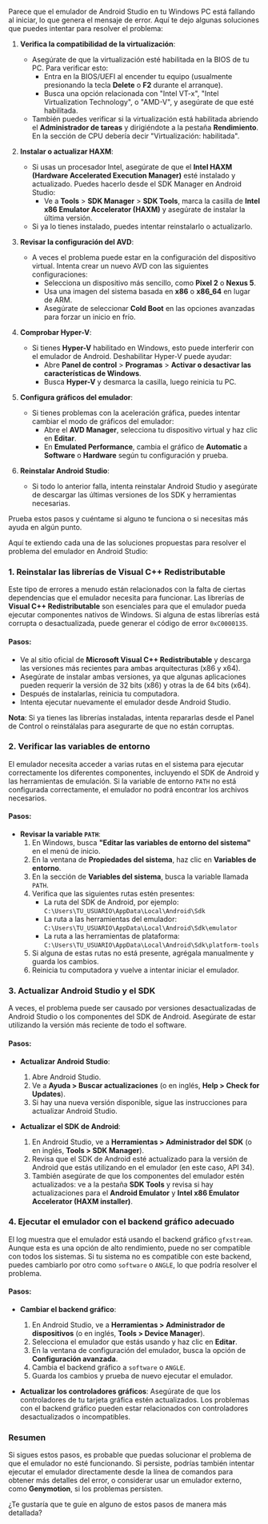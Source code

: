 Parece que el emulador de Android Studio en tu Windows PC está fallando al iniciar, lo que genera el mensaje de error. Aquí te dejo algunas soluciones que puedes intentar para resolver el problema:

1. **Verifica la compatibilidad de la virtualización**:
   - Asegúrate de que la virtualización esté habilitada en la BIOS de tu PC. Para verificar esto:
     - Entra en la BIOS/UEFI al encender tu equipo (usualmente presionando la tecla **Delete** o **F2** durante el arranque).
     - Busca una opción relacionada con "Intel VT-x", "Intel Virtualization Technology", o "AMD-V", y asegúrate de que esté habilitada.
   - También puedes verificar si la virtualización está habilitada abriendo el **Administrador de tareas** y dirigiéndote a la pestaña **Rendimiento**. En la sección de CPU debería decir "Virtualización: habilitada".

2. **Instalar o actualizar HAXM**:
   - Si usas un procesador Intel, asegúrate de que el **Intel HAXM (Hardware Accelerated Execution Manager)** esté instalado y actualizado. Puedes hacerlo desde el SDK Manager en Android Studio:
     - Ve a **Tools** > **SDK Manager** > **SDK Tools**, marca la casilla de **Intel x86 Emulator Accelerator (HAXM)** y asegúrate de instalar la última versión.
   - Si ya lo tienes instalado, puedes intentar reinstalarlo o actualizarlo.

3. **Revisar la configuración del AVD**:
   - A veces el problema puede estar en la configuración del dispositivo virtual. Intenta crear un nuevo AVD con las siguientes configuraciones:
     - Selecciona un dispositivo más sencillo, como **Pixel 2** o **Nexus 5**.
     - Usa una imagen del sistema basada en **x86** o **x86_64** en lugar de ARM.
     - Asegúrate de seleccionar **Cold Boot** en las opciones avanzadas para forzar un inicio en frío.

4. **Comprobar Hyper-V**:
   - Si tienes **Hyper-V** habilitado en Windows, esto puede interferir con el emulador de Android. Deshabilitar Hyper-V puede ayudar:
     - Abre **Panel de control** > **Programas** > **Activar o desactivar las características de Windows**.
     - Busca **Hyper-V** y desmarca la casilla, luego reinicia tu PC.

5. **Configura gráficos del emulador**:
   - Si tienes problemas con la aceleración gráfica, puedes intentar cambiar el modo de gráficos del emulador:
     - Abre el **AVD Manager**, selecciona tu dispositivo virtual y haz clic en **Editar**.
     - En **Emulated Performance**, cambia el gráfico de **Automatic** a **Software** o **Hardware** según tu configuración y prueba.

6. **Reinstalar Android Studio**:
   - Si todo lo anterior falla, intenta reinstalar Android Studio y asegúrate de descargar las últimas versiones de los SDK y herramientas necesarias.

Prueba estos pasos y cuéntame si alguno te funciona o si necesitas más ayuda en algún punto.


Aquí te extiendo cada una de las soluciones propuestas para resolver el problema del emulador en Android Studio:

### 1. Reinstalar las librerías de **Visual C++ Redistributable**

Este tipo de errores a menudo están relacionados con la falta de ciertas dependencias que el emulador necesita para funcionar. Las librerías de **Visual C++ Redistributable** son esenciales para que el emulador pueda ejecutar componentes nativos de Windows. Si alguna de estas librerías está corrupta o desactualizada, puede generar el código de error `0xC0000135`.

#### Pasos:
- Ve al sitio oficial de **Microsoft Visual C++ Redistributable** y descarga las versiones más recientes para ambas arquitecturas (x86 y x64).
- Asegúrate de instalar ambas versiones, ya que algunas aplicaciones pueden requerir la versión de 32 bits (x86) y otras la de 64 bits (x64).
- Después de instalarlas, reinicia tu computadora.
- Intenta ejecutar nuevamente el emulador desde Android Studio.

**Nota**: Si ya tienes las librerías instaladas, intenta repararlas desde el Panel de Control o reinstálalas para asegurarte de que no están corruptas.

### 2. Verificar las variables de entorno

El emulador necesita acceder a varias rutas en el sistema para ejecutar correctamente los diferentes componentes, incluyendo el SDK de Android y las herramientas de emulación. Si la variable de entorno `PATH` no está configurada correctamente, el emulador no podrá encontrar los archivos necesarios.

#### Pasos:
- **Revisar la variable `PATH`**:
  1. En Windows, busca **"Editar las variables de entorno del sistema"** en el menú de inicio.
  2. En la ventana de **Propiedades del sistema**, haz clic en **Variables de entorno**.
  3. En la sección de **Variables del sistema**, busca la variable llamada `PATH`.
  4. Verifica que las siguientes rutas estén presentes:
     - La ruta del SDK de Android, por ejemplo: `C:\Users\TU_USUARIO\AppData\Local\Android\Sdk`
     - La ruta a las herramientas del emulador: `C:\Users\TU_USUARIO\AppData\Local\Android\Sdk\emulator`
     - La ruta a las herramientas de plataforma: `C:\Users\TU_USUARIO\AppData\Local\Android\Sdk\platform-tools`
  5. Si alguna de estas rutas no está presente, agrégala manualmente y guarda los cambios.
  6. Reinicia tu computadora y vuelve a intentar iniciar el emulador.

### 3. Actualizar Android Studio y el SDK

A veces, el problema puede ser causado por versiones desactualizadas de Android Studio o los componentes del SDK de Android. Asegúrate de estar utilizando la versión más reciente de todo el software.

#### Pasos:
- **Actualizar Android Studio**:
  1. Abre Android Studio.
  2. Ve a **Ayuda > Buscar actualizaciones** (o en inglés, **Help > Check for Updates**).
  3. Si hay una nueva versión disponible, sigue las instrucciones para actualizar Android Studio.
  
- **Actualizar el SDK de Android**:
  1. En Android Studio, ve a **Herramientas > Administrador del SDK** (o en inglés, **Tools > SDK Manager**).
  2. Revisa que el SDK de Android esté actualizado para la versión de Android que estás utilizando en el emulador (en este caso, API 34).
  3. También asegúrate de que los componentes del emulador estén actualizados: ve a la pestaña **SDK Tools** y revisa si hay actualizaciones para el **Android Emulator** y **Intel x86 Emulator Accelerator (HAXM installer)**.

### 4. Ejecutar el emulador con el backend gráfico adecuado

El log muestra que el emulador está usando el backend gráfico `gfxstream`. Aunque esta es una opción de alto rendimiento, puede no ser compatible con todos los sistemas. Si tu sistema no es compatible con este backend, puedes cambiarlo por otro como `software` o `ANGLE`, lo que podría resolver el problema.

#### Pasos:
- **Cambiar el backend gráfico**:
  1. En Android Studio, ve a **Herramientas > Administrador de dispositivos** (o en inglés, **Tools > Device Manager**).
  2. Selecciona el emulador que estás usando y haz clic en **Editar**.
  3. En la ventana de configuración del emulador, busca la opción de **Configuración avanzada**.
  4. Cambia el backend gráfico a `software` o `ANGLE`.
  5. Guarda los cambios y prueba de nuevo ejecutar el emulador.

- **Actualizar los controladores gráficos**: Asegúrate de que los controladores de tu tarjeta gráfica estén actualizados. Los problemas con el backend gráfico pueden estar relacionados con controladores desactualizados o incompatibles.

### Resumen

Si sigues estos pasos, es probable que puedas solucionar el problema de que el emulador no esté funcionando. Si persiste, podrías también intentar ejecutar el emulador directamente desde la línea de comandos para obtener más detalles del error, o considerar usar un emulador externo, como **Genymotion**, si los problemas persisten.

¿Te gustaría que te guíe en alguno de estos pasos de manera más detallada?